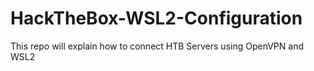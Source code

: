 # HackTheBox-WSL2-Configuration
This repo will explain how to connect HTB Servers using OpenVPN and WSL2 
